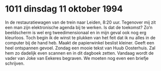 # 1011 dinsdag 11 oktober 1994
In de restauratiewagen van de trein naar Leiden, 8:20 uur. Tegenover mij zit een man zijn elektronische agenda bij te werken. Is dat de toekomst? Zo’n beeldscherm is wel erg tweedimensionaal en in mijn geval ook nog erg kleurloos. Toch begin ik de winst te plukken van het feit dat ik nu alles in de computer bij de hand heb. Maakt de papierwinkel beslist kleiner. Geeft een heel ontspannen gevoel. Zondag een mooie tekst van Huub Oosterhuis. Zal hem zo dadelijk even scannen en in dit dagboek zetten. Vandaag wordt de vader van Joke van Eekeres begraven. We moeten nog even een briefje schrijven.